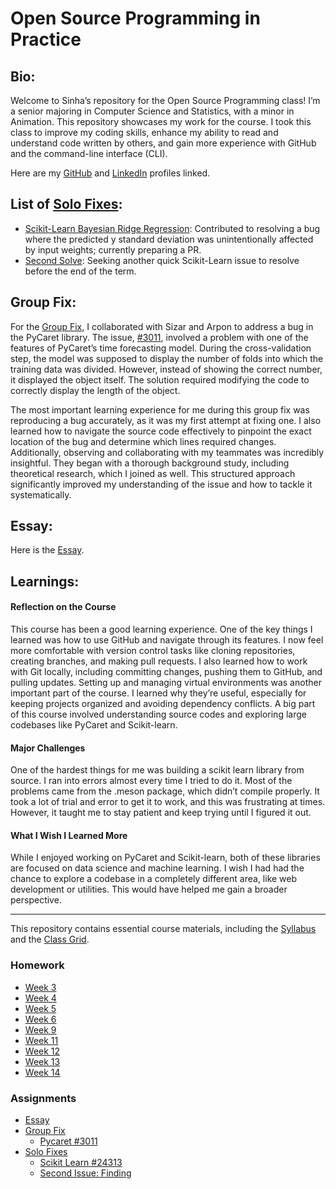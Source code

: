 # Open Source Programming in Practice

## Bio:
Welcome to Sinha’s repository for the Open Source Programming class! I’m a senior majoring in Computer Science and Statistics, with a minor in Animation. This repository showcases my work for the course. I took this class to improve my coding skills, enhance my ability to read and understand code written by others, and gain more experience with GitHub and the command-line interface (CLI).

Here are my [GitHub](https://github.com/sinhabintebabul) and [LinkedIn](https://www.linkedin.com/in/sinhabintebabul/) profiles linked.


## List of [Solo Fixes](https://github.com/bennColl-cs4387/SinhaBinteBabul/tree/d402414d4f499fcd7bcfd5047bc4badbeebcbc1a/assignments/solo_fixes):
- [Scikit-Learn Bayesian Ridge Regression](https://github.com/bennColl-cs4387/SinhaBinteBabul/tree/d402414d4f499fcd7bcfd5047bc4badbeebcbc1a/assignments/solo_fixes/Fix%201%3A%20Bayesian%20Ridge%20Model):
  Contributed to resolving a bug where the predicted y standard deviation was unintentionally affected by input weights; currently preparing a PR.
- [Second Solve](https://github.com/bennColl-cs4387/SinhaBinteBabul/tree/d402414d4f499fcd7bcfd5047bc4badbeebcbc1a/assignments/solo_fixes/Fix%202):
  Seeking another quick Scikit-Learn issue to resolve before the end of the term.


## Group Fix:
For the [Group Fix](https://github.com/bennColl-cs4387/sizar/tree/683aaff7e677dbc9f95600f803d964a25c0ea889/assignments/group-fix/pycaret-3011), I collaborated with Sizar and Arpon to address a bug in the PyCaret library. The issue, [#3011](https://github.com/pycaret/pycaret/issues/3011), involved a problem with one of the features of PyCaret’s time forecasting model. During the cross-validation step, the model was supposed to display the number of folds into which the training data was divided. However, instead of showing the correct number, it displayed the object itself. The solution required modifying the code to correctly display the length of the object.

The most important learning experience for me during this group fix was reproducing a bug accurately, as it was my first attempt at fixing one. I also learned how to navigate the source code effectively to pinpoint the exact location of the bug and determine which lines required changes. Additionally, observing and collaborating with my teammates was incredibly insightful. They began with a thorough background study, including theoretical research, which I joined as well. This structured approach significantly improved my understanding of the issue and how to tackle it systematically.


## Essay:
Here is the [Essay](https://github.com/bennColl-cs4387/SinhaBinteBabul/blob/d402414d4f499fcd7bcfd5047bc4badbeebcbc1a/assignments/essay/essay.md).


## Learnings:
#### Reflection on the Course
This course has been a good learning experience. One of the key things I learned was how to use GitHub and navigate through its features. I now feel more comfortable with version control tasks like cloning repositories, creating branches, and making pull requests. I also learned how to work with Git locally, including committing changes, pushing them to GitHub, and pulling updates. 
Setting up and managing virtual environments was another important part of the course. I learned why they’re useful, especially for keeping projects organized and avoiding dependency conflicts. A big part of this course involved understanding source codes and exploring large codebases like PyCaret and Scikit-learn. 

#### Major Challenges
One of the hardest things for me was building a scikit learn library from source. I ran into errors almost every time I tried to do it. Most of the problems came from the .meson package, which didn’t compile properly. It took a lot of trial and error to get it to work, and this was frustrating at times. However, it taught me to stay patient and keep trying until I figured it out.

#### What I Wish I Learned More
While I enjoyed working on PyCaret and Scikit-learn, both of these libraries are focused on data science and machine learning. I wish I had had the chance to explore a codebase in a completely different area, like web development or utilities. This would have helped me gain a broader perspective. 


--------------------------------------------------------------------------------------------------------------------------------------------------------------------------

This repository contains essential course materials, including the [Syllabus](https://github.com/bennColl-cs4387/Demo-Repo-Sinha/blob/7b29c8bd9374ea4e2a06c6a36dc141faa75862c8/Syllabus.md) and the [Class Grid](https://github.com/bennColl-cs4387/Demo-Repo-Sinha/blob/7b29c8bd9374ea4e2a06c6a36dc141faa75862c8/Weekly%20Grid_%20Open%20Source%20Software%20in%20Practice%20(CS4387).xlsx).

### Homework 
- [Week 3](https://github.com/nathfreires/SinhaBinteBabul/tree/main/homework/week%203)
- [Week 4](https://github.com/nathfreires/SinhaBinteBabul/tree/main/homework/week%204)
- [Week 5](https://github.com/nathfreires/SinhaBinteBabul/tree/main/homework/week%205)
- [Week 6](https://github.com/nathfreires/SinhaBinteBabul/tree/main/homework/week%206)
- [Week 9](https://github.com/nathfreires/SinhaBinteBabul/tree/main/homework/week%209)
- [Week 11](https://github.com/bennColl-cs4387/SinhaBinteBabul/tree/cbbe64c91ea13e02d3ce717147b1f1ad2184b812/homework/Week%2011)
- [Week 12](https://github.com/bennColl-cs4387/SinhaBinteBabul/blob/fb51b129d609f1622b0d3189b020117234c3f9b5/homework/Week12/Progress%20Report%202%3A%20Solo%20Fix.md)
- [Week 13](https://github.com/bennColl-cs4387/SinhaBinteBabul/tree/87b26ca6d95529f511367ff723cd988cfb78372c/homework/Week%2013)
- [Week 14](https://github.com/bennColl-cs4387/SinhaBinteBabul/blob/87f839ed4d807a3a8a420394ff8c093f489e13a0/homework/Week%2014/Progress%20Report%201%3A%20Solo%20Fix%202.md)

### Assignments
- [Essay](https://github.com/bennColl-cs4387/SinhaBinteBabul/blob/cbbe64c91ea13e02d3ce717147b1f1ad2184b812/assignments/essay/essay.md)
- [Group Fix](https://github.com/bennColl-cs4387/SinhaBinteBabul/blob/cbbe64c91ea13e02d3ce717147b1f1ad2184b812/assignments/group_fix/pycaret_issue_3011/pycaret_3011.md)
  - [Pycaret #3011](https://github.com/bennColl-cs4387/sizar/blob/683aaff7e677dbc9f95600f803d964a25c0ea889/assignments/group-fix/pycaret-3011/pycaret_3011.md)
- [Solo Fixes](https://github.com/bennColl-cs4387/SinhaBinteBabul/tree/cbbe64c91ea13e02d3ce717147b1f1ad2184b812/assignments/solo_fixes)
  - [Scikit Learn #24313](https://github.com/bennColl-cs4387/SinhaBinteBabul/tree/fead6c792c0a7912ef60f6c6b9bd2024d6e3d1d9/assignments/solo_fixes/Fix%201%3A%20Bayesian%20Ridge%20Model)
  - [Second Issue: Finding](https://github.com/bennColl-cs4387/SinhaBinteBabul/tree/078b4851a9eaebb0f781026b03df952e340010c9/assignments/solo_fixes/Fix%202)

